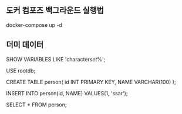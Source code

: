 ## 도커 컴포즈 백그라운드 실행법

docker-compose up -d

## 더미 데이터

SHOW VARIABLES LIKE 'character*set*%';

USE rootdb;

CREATE TABLE person(
id INT PRIMARY KEY,
NAME VARCHAR(100)
);

INSERT INTO person(id, NAME) VALUES(1, 'ssar');

SELECT \* FROM person;
